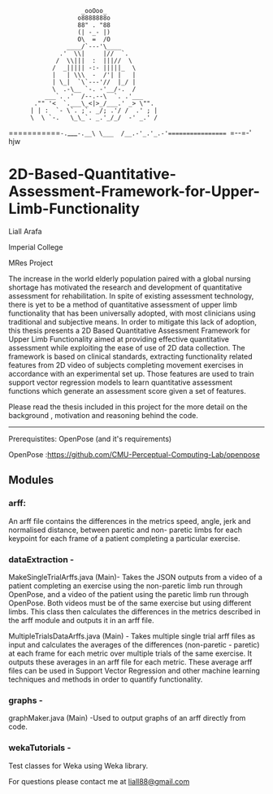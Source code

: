 
                        _ooOoo_
                       o8888888o
                       88" . "88
                       (| -_- |)
                       O\  =  /O
                    ____/`---'\____
                  .'  \\|     |//  `.
                 /  \\|||  :  |||//  \
                /  _||||| -:- |||||_  \
                |   | \\\  -  /'| |   |
                | \_|  `\`---'//  |_/ |
                \  .-\__ `-. -'__/-.  /
              ___`. .'  /--.--\  `. .'___
           ."" '<  `.___\_<|>_/___.' _> \"".
          | | :  `- \`. ;`. _/; .'/ /  .' ; |
          \  \ `-.   \_\_`. _.'_/_/  -' _.' /
===========`-.`___`-.__\ \___  /__.-'_.'_.-'================
                        `=--=-'                    hjw
 



# 2D-Based-Quantitative-Assessment-Framework-for-Upper-Limb-Functionality
Liall Arafa

Imperial College 

MRes Project

The increase in the world elderly population paired with a global nursing shortage has motivated
the research and development of quantitative assessment for rehabilitation. In spite of existing
assessment technology, there is yet to be a method of quantitative assessment of upper limb
functionality that has been universally adopted, with most clinicians using traditional and
subjective means. In order to mitigate this lack of adoption, this thesis presents a 2D Based
Quantitative Assessment Framework for Upper Limb Functionality aimed at providing effective
quantitative assessment while exploiting the ease of use of 2D data collection. The framework is
based on clinical standards, extracting functionality related features from 2D video of subjects
completing movement exercises in accordance with an experimental set up. Those features are
used to train support vector regression models to learn quantitative assessment functions which
generate an assessment score given a set of features.

Please read the thesis included in this project for the more detail on the background , motivation and reasoning behind the code.  
_______________

Prerequistites: OpenPose (and it's requirements)

OpenPose :https://github.com/CMU-Perceptual-Computing-Lab/openpose

## Modules

### arff:
An arff file contains the differences in the metrics speed, angle, jerk and normalised distance, between paretic and non- paretic limbs for each keypoint for each frame of a patient completing a particular exercise.

### dataExtraction -
MakeSingleTrialArffs.java (Main)-  Takes the JSON outputs from a video of a patient completing an exercise using the non-paretic limb run through OpenPose, and a video of the patient using the paretic limb run through OpenPose. Both videos must be of the same exercise but using different limbs. This class then calculates the differences in the metrics described in the arff module and outputs it in an arff file.

MultipleTrialsDataArffs.java (Main) - Takes multiple single trial arff files as input and calculates the averages of the differences (non-paretic  -   paretic) at each frame for each metric over multiple trials  of the same exercise. It outputs these averages in an arff file for each metric. These average arff files can be used in Support Vector Regression and other machine learning techniques and methods in order to quantify functionality.

### graphs - 
graphMaker.java (Main) -Used to output graphs of an arff directly from code.

### wekaTutorials  - 
Test classes for Weka using Weka library.


For questions please contact me at liall88@gmail.com
